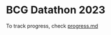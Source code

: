 # BCG Datathon 2023

To track progress, check [progress.md](https://github.com/pavelkurach/bcg-datathon-2023/blob/main/progress.md)
